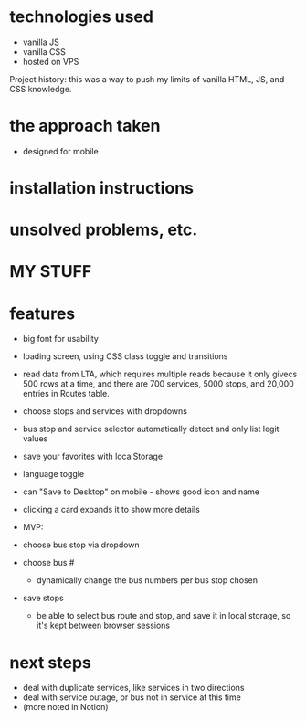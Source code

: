 # technologies used

-   vanilla JS
-   vanilla CSS
-   hosted on VPS

Project history: this was a way to push my limits of vanilla HTML, JS, and CSS knowledge.

# the approach taken

-   designed for mobile

# installation instructions

# unsolved problems, etc.

# MY STUFF

# features

-   big font for usability
-   loading screen, using CSS class toggle and transitions
-   read data from LTA, which requires multiple reads because it only givecs 500 rows at a time, and there are 700 services, 5000 stops, and 20,000 entries in Routes table.
-   choose stops and services with dropdowns
-   bus stop and service selector automatically detect and only list legit values
-   save your favorites with localStorage
-   language toggle
-   can "Save to Desktop" on mobile - shows good icon and name
-   clicking a card expands it to show more details

-   MVP:
-   choose bus stop via dropdown
-   choose bus #
    -   dynamically change the bus numbers per bus stop chosen
-   save stops
    -   be able to select bus route and stop, and save it in local storage, so it's kept between browser sessions

# next steps

-   deal with duplicate services, like services in two directions
-   deal with service outage, or bus not in service at this time
-   (more noted in Notion)
